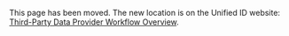 This page has been moved. The new location is on the Unified ID website: [Third-Party Data Provider Workflow Overview](https://unifiedid.com/docs/workflows/workflow-overview-3p-data-provider).
